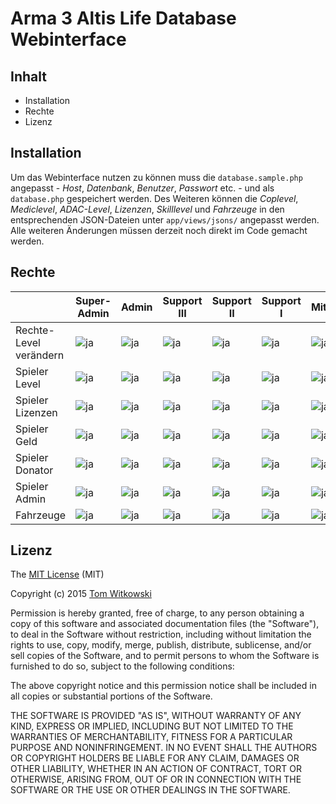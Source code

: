# Arma 3 Altis Life Database Webinterface

## Inhalt

* Installation
* Rechte
* Lizenz

## Installation

Um das Webinterface nutzen zu können muss die ```database.sample.php``` angepasst - *Host*, *Datenbank*, *Benutzer*, *Passwort* etc. - und als ```database.php``` gespeichert werden. Des Weiteren können die *Coplevel*, *Mediclevel*, *ADAC-Level*, *Lizenzen*, *Skilllevel* und *Fahrzeuge* in den entsprechenden JSON-Dateien unter ```app/views/jsons/``` angepasst werden. Alle weiteren Änderungen müssen derzeit noch direkt im Code gemacht werden.

## Rechte

|                        | Super-Admin                                                                                                       | Admin                                                                                                             | Support III                                                                                                       | Support II                                                                                                        | Support I                                                                                                         | Mitglied                                                                                                          |
|------------------------|-------------------------------------------------------------------------------------------------------------------|-------------------------------------------------------------------------------------------------------------------|-------------------------------------------------------------------------------------------------------------------|-------------------------------------------------------------------------------------------------------------------|-------------------------------------------------------------------------------------------------------------------|-------------------------------------------------------------------------------------------------------------------|
| Rechte-Level verändern | ![ja](https://bitbucket.org/Gummibeer/al-admin-tool/src/243ce76ccc568aa28e43e435f5f37a42a088c62c/icons/check.jpg) | ![ja](https://bitbucket.org/Gummibeer/al-admin-tool/src/243ce76ccc568aa28e43e435f5f37a42a088c62c/icons/check.jpg) | ![ja](https://bitbucket.org/Gummibeer/al-admin-tool/src/243ce76ccc568aa28e43e435f5f37a42a088c62c/icons/error.jpg) | ![ja](https://bitbucket.org/Gummibeer/al-admin-tool/src/243ce76ccc568aa28e43e435f5f37a42a088c62c/icons/error.jpg) | ![ja](https://bitbucket.org/Gummibeer/al-admin-tool/src/243ce76ccc568aa28e43e435f5f37a42a088c62c/icons/error.jpg) | ![ja](https://bitbucket.org/Gummibeer/al-admin-tool/src/243ce76ccc568aa28e43e435f5f37a42a088c62c/icons/error.jpg) |
| Spieler Level          | ![ja](https://bitbucket.org/Gummibeer/al-admin-tool/src/243ce76ccc568aa28e43e435f5f37a42a088c62c/icons/check.jpg) | ![ja](https://bitbucket.org/Gummibeer/al-admin-tool/src/243ce76ccc568aa28e43e435f5f37a42a088c62c/icons/check.jpg) | ![ja](https://bitbucket.org/Gummibeer/al-admin-tool/src/243ce76ccc568aa28e43e435f5f37a42a088c62c/icons/check.jpg) | ![ja](https://bitbucket.org/Gummibeer/al-admin-tool/src/243ce76ccc568aa28e43e435f5f37a42a088c62c/icons/check.jpg) | ![ja](https://bitbucket.org/Gummibeer/al-admin-tool/src/243ce76ccc568aa28e43e435f5f37a42a088c62c/icons/check.jpg) | ![ja](https://bitbucket.org/Gummibeer/al-admin-tool/src/243ce76ccc568aa28e43e435f5f37a42a088c62c/icons/error.jpg) |
| Spieler Lizenzen       | ![ja](https://bitbucket.org/Gummibeer/al-admin-tool/src/243ce76ccc568aa28e43e435f5f37a42a088c62c/icons/check.jpg) | ![ja](https://bitbucket.org/Gummibeer/al-admin-tool/src/243ce76ccc568aa28e43e435f5f37a42a088c62c/icons/check.jpg) | ![ja](https://bitbucket.org/Gummibeer/al-admin-tool/src/243ce76ccc568aa28e43e435f5f37a42a088c62c/icons/check.jpg) | ![ja](https://bitbucket.org/Gummibeer/al-admin-tool/src/243ce76ccc568aa28e43e435f5f37a42a088c62c/icons/check.jpg) | ![ja](https://bitbucket.org/Gummibeer/al-admin-tool/src/243ce76ccc568aa28e43e435f5f37a42a088c62c/icons/error.jpg) | ![ja](https://bitbucket.org/Gummibeer/al-admin-tool/src/243ce76ccc568aa28e43e435f5f37a42a088c62c/icons/error.jpg) |
| Spieler Geld           | ![ja](https://bitbucket.org/Gummibeer/al-admin-tool/src/243ce76ccc568aa28e43e435f5f37a42a088c62c/icons/check.jpg) | ![ja](https://bitbucket.org/Gummibeer/al-admin-tool/src/243ce76ccc568aa28e43e435f5f37a42a088c62c/icons/check.jpg) | ![ja](https://bitbucket.org/Gummibeer/al-admin-tool/src/243ce76ccc568aa28e43e435f5f37a42a088c62c/icons/check.jpg) | ![ja](https://bitbucket.org/Gummibeer/al-admin-tool/src/243ce76ccc568aa28e43e435f5f37a42a088c62c/icons/error.jpg) | ![ja](https://bitbucket.org/Gummibeer/al-admin-tool/src/243ce76ccc568aa28e43e435f5f37a42a088c62c/icons/error.jpg) | ![ja](https://bitbucket.org/Gummibeer/al-admin-tool/src/243ce76ccc568aa28e43e435f5f37a42a088c62c/icons/error.jpg) |
| Spieler Donator        | ![ja](https://bitbucket.org/Gummibeer/al-admin-tool/src/243ce76ccc568aa28e43e435f5f37a42a088c62c/icons/check.jpg) | ![ja](https://bitbucket.org/Gummibeer/al-admin-tool/src/243ce76ccc568aa28e43e435f5f37a42a088c62c/icons/check.jpg) | ![ja](https://bitbucket.org/Gummibeer/al-admin-tool/src/243ce76ccc568aa28e43e435f5f37a42a088c62c/icons/check.jpg) | ![ja](https://bitbucket.org/Gummibeer/al-admin-tool/src/243ce76ccc568aa28e43e435f5f37a42a088c62c/icons/error.jpg) | ![ja](https://bitbucket.org/Gummibeer/al-admin-tool/src/243ce76ccc568aa28e43e435f5f37a42a088c62c/icons/error.jpg) | ![ja](https://bitbucket.org/Gummibeer/al-admin-tool/src/243ce76ccc568aa28e43e435f5f37a42a088c62c/icons/error.jpg) |
| Spieler Admin          | ![ja](https://bitbucket.org/Gummibeer/al-admin-tool/src/243ce76ccc568aa28e43e435f5f37a42a088c62c/icons/check.jpg) | ![ja](https://bitbucket.org/Gummibeer/al-admin-tool/src/243ce76ccc568aa28e43e435f5f37a42a088c62c/icons/check.jpg) | ![ja](https://bitbucket.org/Gummibeer/al-admin-tool/src/243ce76ccc568aa28e43e435f5f37a42a088c62c/icons/error.jpg) | ![ja](https://bitbucket.org/Gummibeer/al-admin-tool/src/243ce76ccc568aa28e43e435f5f37a42a088c62c/icons/error.jpg) | ![ja](https://bitbucket.org/Gummibeer/al-admin-tool/src/243ce76ccc568aa28e43e435f5f37a42a088c62c/icons/error.jpg) | ![ja](https://bitbucket.org/Gummibeer/al-admin-tool/src/243ce76ccc568aa28e43e435f5f37a42a088c62c/icons/error.jpg) |
| Fahrzeuge              | ![ja](https://bitbucket.org/Gummibeer/al-admin-tool/src/243ce76ccc568aa28e43e435f5f37a42a088c62c/icons/check.jpg) | ![ja](https://bitbucket.org/Gummibeer/al-admin-tool/src/243ce76ccc568aa28e43e435f5f37a42a088c62c/icons/check.jpg) | ![ja](https://bitbucket.org/Gummibeer/al-admin-tool/src/243ce76ccc568aa28e43e435f5f37a42a088c62c/icons/check.jpg) | ![ja](https://bitbucket.org/Gummibeer/al-admin-tool/src/243ce76ccc568aa28e43e435f5f37a42a088c62c/icons/check.jpg) | ![ja](https://bitbucket.org/Gummibeer/al-admin-tool/src/243ce76ccc568aa28e43e435f5f37a42a088c62c/icons/error.jpg) | ![ja](/icons/error.jpg)                                                                                           |

## Lizenz

The [MIT License](http://opensource.org/licenses/MIT) (MIT)

Copyright (c) 2015 [Tom Witkowski](https://github.com/Gummibeer)

Permission is hereby granted, free of charge, to any person obtaining a copy of this software and associated documentation files (the "Software"), to deal in the Software without restriction, including without limitation the rights to use, copy, modify, merge, publish, distribute, sublicense, and/or sell copies of the Software, and to permit persons to whom the Software is furnished to do so, subject to the following conditions:

The above copyright notice and this permission notice shall be included in all copies or substantial portions of the Software.

THE SOFTWARE IS PROVIDED "AS IS", WITHOUT WARRANTY OF ANY KIND, EXPRESS OR IMPLIED, INCLUDING BUT NOT LIMITED TO THE WARRANTIES OF MERCHANTABILITY, FITNESS FOR A PARTICULAR PURPOSE AND NONINFRINGEMENT. IN NO EVENT SHALL THE AUTHORS OR COPYRIGHT HOLDERS BE LIABLE FOR ANY CLAIM, DAMAGES OR OTHER LIABILITY, WHETHER IN AN ACTION OF CONTRACT, TORT OR OTHERWISE, ARISING FROM, OUT OF OR IN CONNECTION WITH THE SOFTWARE OR THE USE OR OTHER DEALINGS IN THE SOFTWARE.